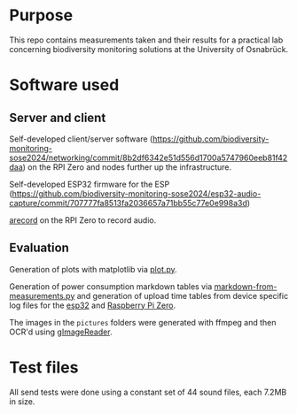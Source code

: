 # Purpose
This repo contains measurements taken and their results for a practical lab concerning biodiversity monitoring solutions at the University of Osnabrück.

# Software used
## Server and client
Self-developed client/server software (https://github.com/biodiversity-monitoring-sose2024/networking/commit/8b2df6342e51d556d1700a5747960eeb81f42daa)
on the RPI Zero and nodes further up the infrastructure.

Self-developed ESP32 firmware for the ESP (https://github.com/biodiversity-monitoring-sose2024/esp32-audio-capture/commit/707777fa8513fa2036657a71bb55c77e0e998a3d)

[arecord](https://linux.die.net/man/1/arecord) on the RPI Zero to record audio.

## Evaluation
Generation of plots with matplotlib via [plot.py](tools/plot.py).  

Generation of power consumption markdown tables via [markdown-from-measurements.py](tools/markdown-from-measurements.py) and generation of upload time tables from device specific log files for the [esp32](esp/tools/markdown-from-log.py) and [Raspberry Pi Zero](raspberrypi-zero/tools/markdown-from-log.py).  

The images in the `pictures` folders were generated with ffmpeg and then OCR'd using [gImageReader](https://github.com/manisandro/gImageReader).

# Test files
All send tests were done using a constant set of 44 sound files, each 7.2MB in size.